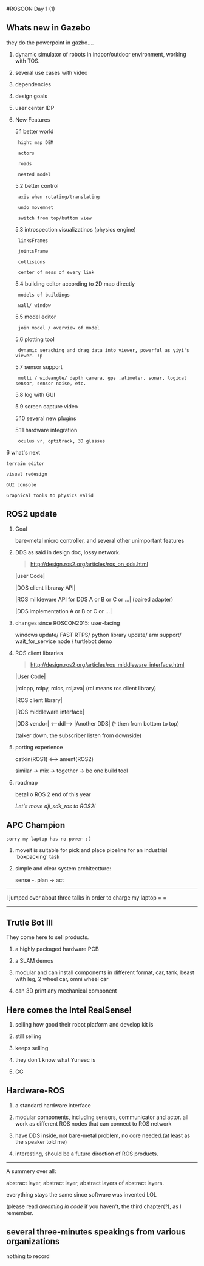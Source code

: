 #ROSCON Day 1 (1)

## Whats new in Gazebo

they do the powerpoint in gazbo....

1. dynamic simulator of robots in indoor/outdoor environment, working with TOS.

2. several use cases with video

3. dependencies

4. design goals

5. user center IDP

5. New Features

    5.1 better world

        hight map DEM

        actors

        roads

        nested model

    5.2 better control

        axis when rotating/translating

        undo movemnet

        switch from top/buttom view

    5.3 introspection visualizatinos (physics engine)

        linksFrames

        jointsFrame

        collisions

        center of mess of every link

    5.4 building editor according to 2D map directly

        models of buildings

        wall/ window

    5.5 model editor

        join model / overview of model

    5.6 plotting tool

        dynamic seraching and drag data into viewer, powerful as yiyi's viewer. :p

    5.7 sensor support

        multi / wideangle/ depth camera, gps ,alimeter, sonar, logical sensor, sensor noise, etc.

    5.8 log with GUI

    5.9 screen capture video

    5.10 several new plugins

    5.11 hardware integration

        oculus vr, optitrack, 3D glasses

6 what's next

    terrain editor

    visual redesign

    GUI console

    Graphical tools to physics valid

## ROS2 update

1. Goal

    bare-metal micro controller, and several other unimportant features

2. DDS as said in design doc, lossy network.

    >http://design.ros2.org/articles/ros_on_dds.html

    |user Code|

    |DOS client libraray API|

    |ROS milldeware API for DDS A or B or C or ...| (paired adapter)

    |DDS implementation A or B or C or ...|

3. changes since ROSCON2015: user-facing

    windows update/ FAST RTPS/ python library update/ arm support/ wait\_for\_service node / turtlebot demo

4. ROS client libraries

    >http://design.ros2.org/articles/ros_middleware_interface.html

    |User Code|

    |rclcpp, rclpy, rclcs, rcljava| (rcl means ros client library)

    |ROS client library|

    |ROS middleware interface|

    |DDS vendor|                            <--ddl-->                |Another DDS| (^ then from bottom to top)

    (talker down, the subscriber listen from downside)

5. porting experience

    catkin(ROS1) <--> ament(ROS2)

    similar -> mix -> together -> be one build tool

6. roadmap

    beta1 o ROS 2 end of this year

    _Let's move dji_sdk_ros to ROS2!_


## APC Champion

    sorry my laptop has no power :(

1. moveit is suitable for pick and place pipeline for an industrial 'boxpacking' task

2. simple and clear system architectture:

    sense -. plan -> act


---

I jumped over about three talks in order to charge my laptop = =

---

## Trutle Bot III

They come here to sell products.

1. a highly packaged hardware PCB

2. a SLAM demos

3. modular and can install components in different format, car, tank, beast with leg, 2 wheel car, omni wheel car

4. can 3D print any mechanical component

## Here comes the Intel RealSense!

1. selling how good their robot platform and develop kit is

2. still selling

3. keeps selling

4. they don't know what Yuneec is

5. GG

## Hardware-ROS

1. a standard hardware interface

2. modular components, including sensors, communicator and actor. all work as different ROS nodes that can connect to ROS network

3. have DDS inside, not bare-metal problem, no core needed.(at least as the speaker told me)

4. interesting, should be a future direction of ROS products.

---
A summery over all:

abstract layer, abstract layer, abstract layers of abstract layers.

everything stays the same since software was invented  LOL

(please read _dreaming in code_ if you haven't, the third chapter(?), as I remember.

## several three-minutes speakings from various organizations

nothing to record

